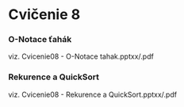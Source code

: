# Cvičenie 8
### O-Notace ťahák
viz. Cvicenie08 - O-Notace tahak.pptxx/.pdf

### Rekurence a QuickSort
viz. Cvicenie08 - Rekurence a QuickSort.pptxx/.pdf
